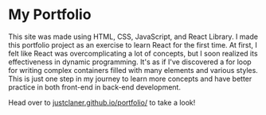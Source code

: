 # My Portfolio

This site was made using HTML, CSS, JavaScript, and React Library. I made this portfolio project as an exercise to learn React for the first time. At first, I felt like React was overcomplicating a lot of concepts, but I soon realized its effectiveness in dynamic programming. It's as if I've discovered a for loop for writing complex containers filled with many elements and various styles. This is just one step in my journey to learn more concepts and have better practice in both front-end in back-end development.

Head over to [justclaner.github.io/portfolio/](https://justclaner.github.io/portfolio/) to take a look!
